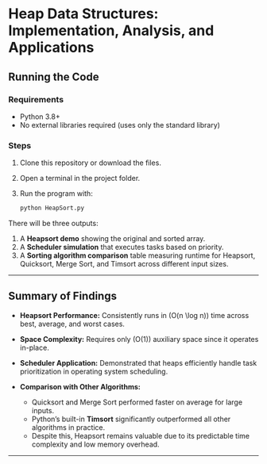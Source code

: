 # Heap Data Structures: Implementation, Analysis, and Applications

## Running the Code

### Requirements

* Python 3.8+
* No external libraries required (uses only the standard library)

### Steps

1. Clone this repository or download the files.
2. Open a terminal in the project folder.
3. Run the program with:

   ```bash
   python HeapSort.py
   ```

There will be three outputs:

1. A **Heapsort demo** showing the original and sorted array.
2. A **Scheduler simulation** that executes tasks based on priority.
3. A **Sorting algorithm comparison** table measuring runtime for Heapsort, Quicksort, Merge Sort, and Timsort across different input sizes.

---

## Summary of Findings

* **Heapsort Performance:** Consistently runs in (O(n \log n)) time across best, average, and worst cases.
* **Space Complexity:** Requires only (O(1)) auxiliary space since it operates in-place.
* **Scheduler Application:** Demonstrated that heaps efficiently handle task prioritization in operating system scheduling.
* **Comparison with Other Algorithms:**

  * Quicksort and Merge Sort performed faster on average for large inputs.
  * Python’s built-in **Timsort** significantly outperformed all other algorithms in practice.
  * Despite this, Heapsort remains valuable due to its predictable time complexity and low memory overhead.

---
